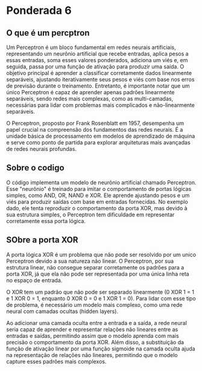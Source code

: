 # Ponderada 6

## O que é um percptron

Um Perceptron é um bloco fundamental em redes neurais artificiais, representando um neurônio artificial que recebe entradas, aplica pesos a essas entradas, soma esses valores ponderados, adiciona um viés e, em seguida, passa por uma função de ativação para produzir uma saída. O objetivo principal é aprender a classificar corretamente dados linearmente separáveis, ajustando iterativamente seus pesos e viés com base nos erros de previsão durante o treinamento. Entretanto, é importante notar que um único Perceptron é capaz de aprender apenas padrões linearmente separáveis, sendo redes mais complexas, como as multi-camadas, necessárias para lidar com problemas mais complicados e não-linearmente separáveis.

O Perceptron, proposto por Frank Rosenblatt em 1957, desempenha um papel crucial na compreensão dos fundamentos das redes neurais. É a unidade básica de processamento em modelos de aprendizado de máquina e serve como ponto de partida para explorar arquiteturas mais avançadas de redes neurais profundas.

## Sobre o codigo 

O código implementa um modelo de neurônio artificial chamado Perceptron. Esse "neurônio" é treinado para imitar o comportamento de portas lógicas simples, como AND, OR, NAND e XOR. Ele aprende ajustando pesos e um viés para produzir saídas com base em entradas fornecidas. No exemplo dado, ele tenta reproduzir o comportamento da porta XOR, mas devido à sua estrutura simples, o Perceptron tem dificuldade em representar corretamente essa porta lógica.

## SObre a porta XOR

 A porta lógica XOR é um problema que não pode ser resolvido por um unico Perceptron devido a sua natureza não linear. O Perceptron, por sua estrutura linear, não consegue separar corretamente os padrões para a porta XOR, já que ela não pode ser representada por uma única linha reta no espaço de entrada.

O XOR tem um padrão que não pode ser separado linearmente (0 XOR 1 = 1 e 1 XOR 0 = 1, enquanto 0 XOR 0 = 0 e 1 XOR 1 = 0). Para lidar com esse tipo de problema, é necessário um modelo mais complexo, como uma rede neural com camadas ocultas (hidden layers).

Ao adicionar uma camada oculta entre a entrada e a saída, a rede neural seria capaz de aprender e representar relações não lineares entre as entradas e saídas, permitindo assim que o modelo aprenda com mais precisão o comportamento da porta XOR. Além disso, a substituição da função de ativação linear por uma função sigmoide na camada oculta ajuda na representação de relações não lineares, permitindo que o modelo capture esses padrões mais complexos.





